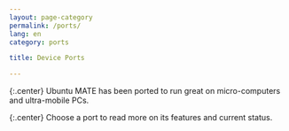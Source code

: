 ```yaml
---
layout: page-category
permalink: /ports/
lang: en
category: ports

title: Device Ports

---
```


{:.center}
Ubuntu MATE has been ported to run great on micro-computers and ultra-mobile PCs.

{:.center}
Choose a port to read more on its features and current status.
